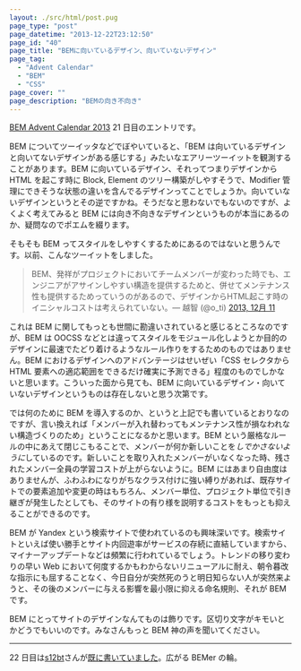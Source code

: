 ```yaml
---
layout: ./src/html/post.pug
page_type: "post"
page_datetime: "2013-12-22T23:12:50"
page_id: "40"
page_title: "BEMに向いているデザイン、向いていないデザイン"
page_tag:
  - "Advent Calendar"
  - "BEM"
  - "CSS"
page_cover: ""
page_description: "BEMの向き不向き"
---
```


[BEM Advent Calendar 2013](http://www.adventar.org/calendars/61) 21 日目のエントリです。

BEM についてツーイッタなどでぼやいていると、「BEM は向いているデザインと向いてないデザインがある感じする」みたいなエアリーツーイットを観測することがあります。BEM に向いているデザイン、それってつまりデザインから HTML を起こす時に Block, Element のツリー構築がしやすそうで、Modifier 管理にできそうな状態の違いを含んでるデザインってことでしょうか。向いていないデザインというとその逆ですかね。そうだなと思わないでもないのですが、よくよく考えてみると BEM には向き不向きなデザインというものが本当にあるのか、疑問なのでポエムを綴ります。

そもそも BEM ってスタイルをしやすくするためにあるのではないと思うんです。以前、こんなツーイットをしました。

<blockquote class="twitter-tweet" lang="ja">BEM、発祥がプロジェクトにおいてチームメンバーが変わった時でも、エンジニアがアサインしやすい構造を提供するためと、併せてメンテナンス性も提供するためっていうのがあるので、デザインからHTML起こす時のイニシャルコストは考えられていない。&mdash; 越智 (@o_ti) <a href="https://twitter.com/o_ti/statuses/410800531091640320">2013, 12月 11</a></blockquote>
<script async src="//platform.twitter.com/widgets.js" charset="utf-8"></script>

これは BEM に関してもっとも世間に勘違いされていると感じるところなのですが、BEM は OOCSS などとは違ってスタイルをモジュール化しようとか目的のデザインに最速でたどり着けるようなルール作りをするためのものではありません。BEM におけるデザインへのアドバンテージはせいぜい「CSS セレクタから HTML 要素への適応範囲をできるだけ確実に予測できる」程度のものでしかないと思います。こういった面から見ても、BEM に向いているデザイン・向いていないデザインというものは存在しないと思う次第です。

では何のために BEM を導入するのか、というと上記でも書いているとおりなのですが、言い換えれば「メンバーが入れ替わってもメンテナンス性が損なわれない構造づくりのため」ということになるかと思います。BEM という厳格なルールの中にあえて閉じこもることで、メンバーが何か新しいことを*しでかさないように*しているのです。新しいことを取り入れたメンバーがいなくなった時、残されたメンバー全員の学習コストが上がらないように。BEM にはあまり自由度はありませんが、ふわふわになりがちなクラス付けに強い縛りがあれば、既存サイトでの要素追加や変更の時はもちろん、メンバー単位、プロジェクト単位で引き継ぎが発生したとしても、そのサイトの有り様を説明するコストをもっとも抑えることができるのです。

BEM が Yandex という検索サイトで使われているのも興味深いです。検索サイトといえば使い勝手とサイト内回遊率がサービスの存続に直結していますから、マイナーアップデートなどは頻繁に行われているでしょう。トレンドの移り変わりの早い Web において何度するかもわからないリニューアルに耐え、朝令暮改な指示にも屈することなく、今日自分が突然死のうと明日知らない人が突然来ようと、その後のメンバーに与える影響を最小限に抑える命名規則、それが BEM です。

BEM にとってサイトのデザインなんてものは飾りです。区切り文字がキモいとかどうでもいいのです。みなさんもっと BEM 神の声を聞いてください。

---

22 日目は[s12bt](http://www.adventar.org/users/1640)さんが[既に書いていました](http://blog.obentoba.co/entry/2013/12/22/bem)。広がる BEMer の輪。
